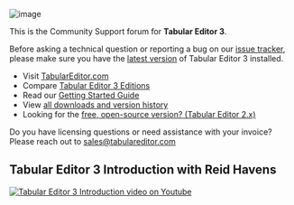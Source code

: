 ![image](https://user-images.githubusercontent.com/30911111/119989208-34ca4380-bfc7-11eb-8c54-e64d682c396d.png)

This is the Community Support forum for **Tabular Editor 3**.

Before asking a technical question or reporting a bug on our [issue tracker](https://github.com/TabularEditor/TabularEditor3/issues), please make sure you have the [latest version](https://github.com/TabularEditor/TabularEditor3/releases/latest) of Tabular Editor 3 installed.

- Visit [TabularEditor.com](https://tabulareditor.com)
- Compare [Tabular Editor 3 Editions](https://docs3.tabulareditor.com/en/latest/editions.html)
- Read our [Getting Started Guide](https://docs3.tabulareditor.com/en/latest/getting-started.html)
- View [all downloads and version history](https://docs3.tabulareditor.com/en/latest/downloads.html)
- Looking for the [free, open-source version? (Tabular Editor 2.x)](https://github.com/otykier/tabulareditor)

Do you have licensing questions or need assistance with your invoice? Please reach out to [sales@tabulareditor.com](mailto:sales@tabulareditor.com)

## Tabular Editor 3 Introduction with Reid Havens

[![Tabular Editor 3 Introduction video on Youtube](https://img.youtube.com/vi/pt3DdcjfImY/0.jpg)](https://www.youtube.com/watch?v=pt3DdcjfImY)
